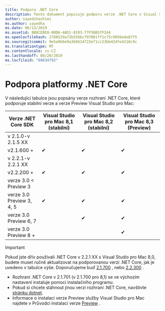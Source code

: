 ```yaml
---
title: Podpora .NET Core
description: Tento dokument popisuje podporu verze .NET Core v Visual Studio pro Mac
author: sayedihashimi
ms.author: sayedha
ms.date: 06/13/2019
ms.assetid: 8B8CEBE8-00DA-4AD1-8193-77F58B57F244
ms.openlocfilehash: 2788529a72b556bcf97001ff1c75c9056e4e87f5
ms.sourcegitcommit: 9e5e8b6e9a3b6614723e71cc23bb434fe4218c9c
ms.translationtype: MT
ms.contentlocale: cs-CZ
ms.lasthandoff: 08/20/2019
ms.locfileid: "69634792"
---
```

# <a name="net-core-support"></a>Podpora platformy .NET Core

V následující tabulce jsou popsány verze rozhraní .NET Core, které podporuje stabilní verze a verze Preview Visual Studio pro Mac:

| Verze .NET Core SDK |Visual Studio pro Mac 8,1 (stabilní) | Visual Studio pro Mac 8,2 (stabilní) | Visual Studio pro Mac 8,3 (Preview) |
|---------|---------|---------|---------|
|v 2.1.0-v 2.1.5 XX | | | |
|v2.1.600 + |✔︎|✔︎|✔︎|
|v 2.2.1-v 2.2.1 XX | | | |
|v2.2.200 + |✔︎|✔︎|✔︎|
|verze 3.0 < Preview 3 | | | |
|verze 3.0 Preview 3, 4, 5 |✔︎|✔︎|✔︎|
|verze 3.0 Preview 6, 7 | |✔︎|✔︎|
|verze 3.0 Preview 8 + | | |✔︎|

> [!IMPORTANT]
> Pokud jste dřív používali .NET Core v 2.2.1 XX s Visual Studio pro Mac 8,0, budete muset ručně aktualizovat na podporovanou verzi .NET Core, jak je uvedeno v tabulce výše. Doporučujeme buď [2.1.700](https://dotnet.microsoft.com/download/dotnet-core/2.1) , nebo [2.2.300](https://dotnet.microsoft.com/download/dotnet-core/2.2) .

* Rozhraní .NET Core v 2.1.701 (v 2.1.700 pro 8,1) se ve výchozím nastavení instaluje pomocí instalačního programu.
* Pokud si chcete stáhnout jinou verzi rozhraní .NET Core, navštivte [stránku dotnet](https://dotnet.microsoft.com/download/dotnet-core).
* Informace o instalaci verze Preview služby Visual Studio pro Mac najdete v Průvodci instalací verze [Preview](https://docs.microsoft.com/visualstudio/mac/install-preview) .

